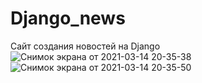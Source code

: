 # Django_news
Сайт создания новостей на Django
![Снимок экрана от 2021-03-14 20-35-38](https://user-images.githubusercontent.com/58893102/111078081-ec8da000-8504-11eb-8d05-da4036199c8b.png)
![Снимок экрана от 2021-03-14 20-35-50](https://user-images.githubusercontent.com/58893102/111078091-fb745280-8504-11eb-9e59-3d3115fc2095.png)
